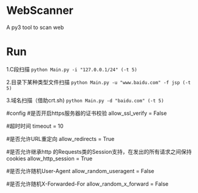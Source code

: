 # WebScanner
A py3 tool to scan web

# Run
1.C段扫描
`python Main.py -i "127.0.0.1/24" (-t 5)`

2.目录下某种类型文件扫描
`python Main.py -u "www.baidu.com" -f jsp (-t 5)`

3.域名扫描（借助crt.sh)
`python Main.py -d "baidu.com" (-t 5)`

#config
#是否开启https服务器的证书校验
allow_ssl_verify = False

#超时时间
timeout = 10

#是否允许URL重定向
allow_redirects = True

#是否允许继承http 的Requests类的Session支持，在发出的所有请求之间保持cookies
allow_http_session = True

#是否允许随机User-Agent
allow_random_useragent = False

#是否允许随机X-Forwarded-For
allow_random_x_forward = False